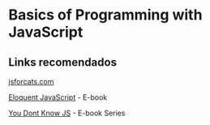 # Basics of Programming with JavaScript

## Links recomendados

[jsforcats.com](jsforcats.com)

[Eloquent JavaScript](http://braziljs.github.io/eloquente-javascript/) - E-book

[You Dont Know JS](https://github.com/getify/You-Dont-Know-JS) - E-book Series